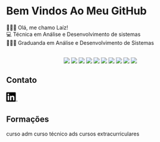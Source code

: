 # Bem Vindos Ao Meu GitHub

👩🏼‍💻 Olá, me chamo Laíz! <br>
💻 Técnica em Análise e Desenvolvimento de sistemas  <br>
👩🏼‍🎓 Graduanda em Análise e Desenvolvimento de Sistemas <br> <br>


<center>

<img src="https://cdn.jsdelivr.net/gh/devicons/devicon@latest/icons/java/java-original-wordmark.svg" width="40px"> <img src="https://cdn.jsdelivr.net/gh/devicons/devicon@latest/icons/javascript/javascript-original.svg" width="40px"> <img src="https://cdn.jsdelivr.net/gh/devicons/devicon@latest/icons/css3/css3-original-wordmark.svg" width="40px"> <img src="https://cdn.jsdelivr.net/gh/devicons/devicon@latest/icons/html5/html5-original-wordmark.svg" width="40px"> <img src="https://cdn.jsdelivr.net/gh/devicons/devicon@latest/icons/mysql/mysql-original-wordmark.svg" width="40px"> <img src="https://cdn.jsdelivr.net/gh/devicons/devicon@latest/icons/php/php-original.svg" width="40px"> <img src="https://cdn.jsdelivr.net/gh/devicons/devicon@latest/icons/c/c-original.svg" width="40px"> <img src="https://cdn.jsdelivr.net/gh/devicons/devicon@latest/icons/python/python-original-wordmark.svg" width="40px"> <img src="https://cdn.jsdelivr.net/gh/devicons/devicon@latest/icons/figma/figma-original.svg" width="40px"> <img src="https://cdn.jsdelivr.net/gh/devicons/devicon@latest/icons/git/git-original-wordmark.svg" width="40px">

</center>


## Contato

<a href="https://www.linkedin.com/in/la%C3%ADz-nascimento-de-oliveira-ba361a1bb/"><img src="img/linkedin.png" alt="" width="30px"></a>


## Formações

curso adm
curso técnico ads
cursos extracurriculares




<!--
**Laiz03/Laiz03** is a ✨ _special_ ✨ repository because its `README.md` (this file) appears on your GitHub profile.

Here are some ideas to get you started:

- 🔭 I’m currently working on ...
- 🌱 I’m currently learning ...
- 👯 I’m looking to collaborate on ...
- 🤔 I’m looking for help with ...
- 💬 Ask me about ...
- 📫 How to reach me: ...
- 😄 Pronouns: ...
- ⚡ Fun fact: ...
-->
